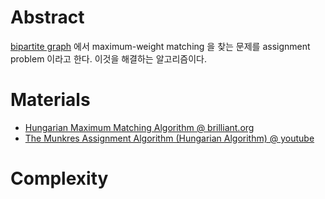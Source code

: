 # Abstract

[bipartite graph](/fundamentals/graph/bipartitematching/README.md) 에서 maximum-weight matching 을 찾는 문제를 assignment problem 이라고 한다. 이것을 해결하는 알고리즘이다. 

# Materials

* [Hungarian Maximum Matching Algorithm @ brilliant.org](https://brilliant.org/wiki/hungarian-matching/)
* [The Munkres Assignment Algorithm (Hungarian Algorithm) @ youtube](https://www.youtube.com/watch?v=cQ5MsiGaDY8)

# Complexity

```
```

